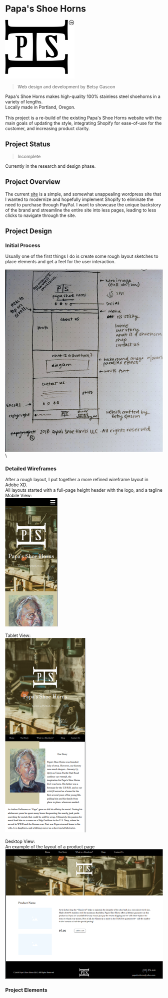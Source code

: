 
# Papa's Shoe Horns
![Logo](https://github.com/bgascon/papa_shoe_horns/blob/master/images/logo.png)

> Web design and development by Betsy Gascon

Papa's Shoe Horns makes high-quality 100% stainless steel shoehorns in a variety of lengths.  
Locally made in Portland, Oregon.
\
\
This project is a re-build of the existing Papa's Shoe Horns website with the main goals of updating the style, integrating Shopify for ease-of-use for the customer, and increasing product clarity.

## Project Status
> Incomplete

Currently in the research and design phase.

## Project Overview

The current [site](www.papashoehorns.com) is a simple, and somewhat unappealing wordpress site that I wanted to modernize and hopefully implement Shopify to eliminate the need to purchase through PayPal. I want to showcase the unique backstory of the brand and streamline the entire site into less pages, leading to less clicks to navigate through the site.

## Project Design
### Initial Process

Usually one of the first things I do is create some rough layout sketches to place elements and get a feel for the user interaction.
\
\
![initial wireframe](https://github.com/bgascon/papa_shoe_horns/blob/master/images/rough_wireframe.jpg)
\
\
### Detailed Wireframes
After a rough layout, I put together a more refined wireframe layout in Adobe XD.
\
All layouts started with a full-page height header with the logo, and a tagline\
Mobile View:\
![mobile](https://github.com/bgascon/papa_shoe_horns/blob/master/images/mobile.png)
\
\
Tablet View:\
![tablet](https://github.com/bgascon/papa_shoe_horns/blob/master/images/tablet.png)
\
\
Desktop View:\
An example of the layout of a product page\
![desktop](https://github.com/bgascon/papa_shoe_horns/blob/master/images/desktop.png)

### Project Elements
